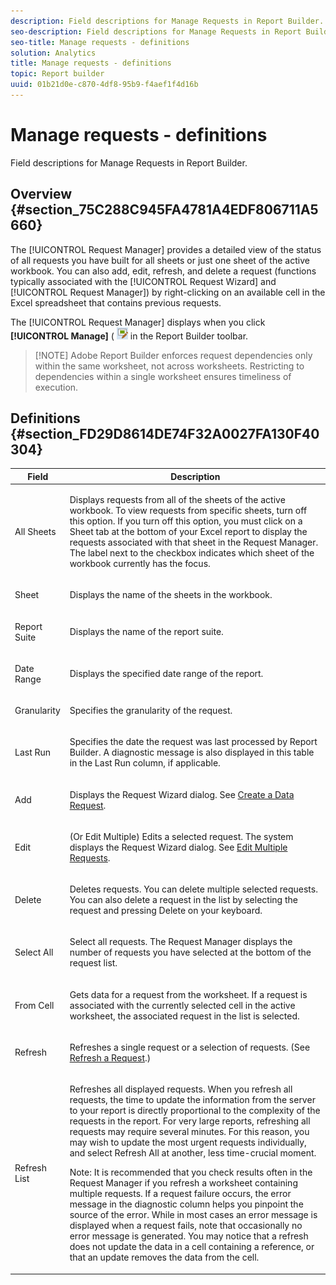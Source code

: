 ```yaml
---
description: Field descriptions for Manage Requests in Report Builder.
seo-description: Field descriptions for Manage Requests in Report Builder.
seo-title: Manage requests - definitions
solution: Analytics
title: Manage requests - definitions
topic: Report builder
uuid: 01b21d0e-c870-4df8-95b9-f4aef1f4d16b
---
```


# Manage requests - definitions

Field descriptions for Manage Requests in Report Builder.

## Overview {#section_75C288C945FA4781A4EDF806711A5660}

The [!UICONTROL Request Manager] provides a detailed view of the status of all requests you have built for all sheets or just one sheet of the active workbook. You can also add, edit, refresh, and delete a request (functions typically associated with the [!UICONTROL Request Wizard] and [!UICONTROL Request Manager]) by right-clicking on an available cell in the Excel spreadsheet that contains previous requests.

The [!UICONTROL Request Manager] displays when you click **[!UICONTROL Manage]** ( ![](assets/edit_request.gif) in the Report Builder toolbar.

> [!NOTE] Adobe Report Builder enforces request dependencies only within the same worksheet, not across worksheets. Restricting to dependencies within a single worksheet ensures timeliness of execution.

## Definitions {#section_FD29D8614DE74F32A0027FA130F40304}

<table id="table_0880204181074BDBBA37E3DF2972A672"> 
 <thead> 
  <tr> 
   <th colname="col1" class="entry"> Field </th> 
   <th colname="col2" class="entry"> Description </th> 
  </tr> 
 </thead>
 <tbody> 
  <tr> 
   <td colname="col1"> <p>All Sheets </p> </td> 
   <td colname="col2"> <p>Displays requests from all of the sheets of the active workbook. To view requests from specific sheets, turn off this option. If you turn off this option, you must click on a Sheet tab at the bottom of your Excel report to display the requests associated with that sheet in the <span class="wintitle"> Request Manager</span>. The label next to the checkbox indicates which sheet of the workbook currently has the focus. </p> </td> 
  </tr> 
  <tr> 
   <td colname="col1"> <p>Sheet </p> </td> 
   <td colname="col2"> <p>Displays the name of the sheets in the workbook. </p> </td> 
  </tr> 
  <tr> 
   <td colname="col1"> <p>Report Suite </p> </td> 
   <td colname="col2"> <p>Displays the name of the report suite. </p> </td> 
  </tr> 
  <tr> 
   <td colname="col1"> <p>Date Range </p> </td> 
   <td colname="col2"> <p>Displays the specified date range of the report. </p> </td> 
  </tr> 
  <tr> 
   <td colname="col1"> <p>Granularity </p> </td> 
   <td colname="col2"> <p>Specifies the granularity of the request. </p> </td> 
  </tr> 
  <tr> 
   <td colname="col1"> <p> Last Run </p> </td> 
   <td colname="col2"> <p>Specifies the date the request was last processed by Report Builder. A diagnostic message is also displayed in this table in the <span class="wintitle"> Last Run</span> column, if applicable. </p> </td> 
  </tr> 
  <tr> 
   <td colname="col1"> <p>Add </p> </td> 
   <td colname="col2"> <p>Displays the Request Wizard dialog. See <a href="/help/analyze/report-builder/data-requests/t-create-a-data-request.md"   > Create a Data Request</a>. </p> </td> 
  </tr> 
  <tr> 
   <td colname="col1"> <p>Edit </p> </td> 
   <td colname="col2"> <p> (Or Edit Multiple) Edits a selected request. The system displays the <span class="wintitle"> Request Wizard</span> dialog. See <a href="/help/analyze/report-builder/manage-requests/t-edit-multiple-requests.md"   > Edit Multiple Requests</a>. </p> </td> 
  </tr> 
  <tr> 
   <td colname="col1"> <p>Delete </p> </td> 
   <td colname="col2"> <p>Deletes requests. You can delete multiple selected requests. You can also delete a request in the list by selecting the request and pressing Delete on your keyboard. </p> </td> 
  </tr> 
  <tr> 
   <td colname="col1"> <p> Select All </p> </td> 
   <td colname="col2"> <p>Select all requests. The <span class="wintitle"> Request Manager</span> displays the number of requests you have selected at the bottom of the request list. </p> </td> 
  </tr> 
  <tr> 
   <td colname="col1"> <p>From Cell </p> </td> 
   <td colname="col2"> <p>Gets data for a request from the worksheet. If a request is associated with the currently selected cell in the active worksheet, the associated request in the list is selected. </p> </td> 
  </tr> 
  <tr> 
   <td colname="col1"> <p> Refresh </p> </td> 
   <td colname="col2"> <p>Refreshes a single request or a selection of requests. (See <a href="/help/analyze/report-builder/manage-requests/t-refresh-a-request.md"   > Refresh a Request</a>.) </p> </td> 
  </tr> 
  <tr> 
   <td colname="col1"> <p>Refresh List </p> </td> 
   <td colname="col2"> <p>Refreshes all displayed requests. When you refresh all requests, the time to update the information from the server to your report is directly proportional to the complexity of the requests in the report. For very large reports, refreshing all requests may require several minutes. For this reason, you may wish to update the most urgent requests individually, and select <span class="wintitle"> Refresh All</span> at another, less time-crucial moment. </p> <p> <p>Note: It is recommended that you check results often in the <span class="wintitle"> Request Manager</span> if you refresh a worksheet containing multiple requests. If a request failure occurs, the error message in the diagnostic column helps you pinpoint the source of the error. While in most cases an error message is displayed when a request fails, note that occasionally no error message is generated. You may notice that a refresh does not update the data in a cell containing a reference, or that an update removes the data from the cell. </p> </p> </td> 
  </tr> 
 </tbody> 
</table>

